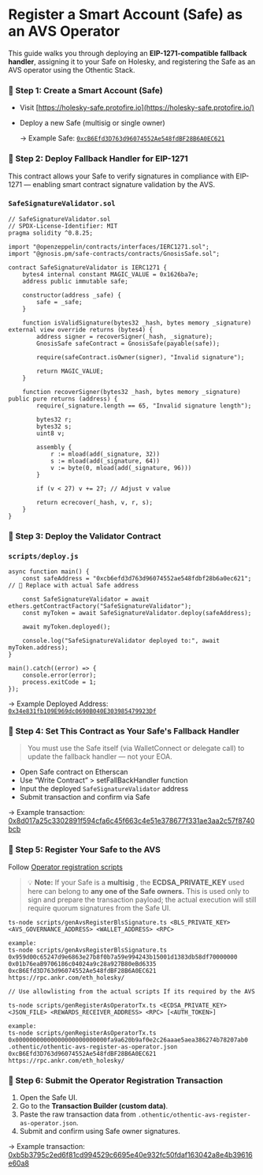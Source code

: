 # Register a Smart Account (Safe) as an AVS Operator

This guide walks you through deploying an **EIP-1271-compatible fallback handler**, assigning it to your Safe on Holesky, and registering the Safe as an AVS operator using the Othentic Stack.

### 🔹 Step 1: Create a Smart Account (Safe)

- Visit [https://holesky-safe.protofire.io](https://holesky-safe.protofire.io/)
- Deploy a new Safe (multisig or single owner)
    
    → Example Safe: [`0xcB6Efd3D763d96074552Ae548fdBF28B6A0EC621`](https://holesky.etherscan.io/address/0xcB6Efd3D763d96074552Ae548fdBF28B6A0EC621)
    

### 🔹 Step 2: Deploy Fallback Handler for EIP-1271

This contract allows your Safe to verify signatures in compliance with EIP-1271 — enabling smart contract signature validation by the AVS.

### `SafeSignatureValidator.sol`

```solidity
// SafeSignatureValidator.sol
// SPDX-License-Identifier: MIT
pragma solidity ^0.8.25;

import "@openzeppelin/contracts/interfaces/IERC1271.sol";
import "@gnosis.pm/safe-contracts/contracts/GnosisSafe.sol";

contract SafeSignatureValidator is IERC1271 {
    bytes4 internal constant MAGIC_VALUE = 0x1626ba7e;
    address public immutable safe;

    constructor(address _safe) {
        safe = _safe;
    }

    function isValidSignature(bytes32 _hash, bytes memory _signature) external view override returns (bytes4) {
        address signer = recoverSigner(_hash, _signature);
        GnosisSafe safeContract = GnosisSafe(payable(safe));

        require(safeContract.isOwner(signer), "Invalid signature");

        return MAGIC_VALUE;
    }

    function recoverSigner(bytes32 _hash, bytes memory _signature) public pure returns (address) {
        require(_signature.length == 65, "Invalid signature length");

        bytes32 r;
        bytes32 s;
        uint8 v;

        assembly {
            r := mload(add(_signature, 32))
            s := mload(add(_signature, 64))
            v := byte(0, mload(add(_signature, 96)))
        }

        if (v < 27) v += 27; // Adjust v value

        return ecrecover(_hash, v, r, s);
    }
}

```

### 🔹 Step 3: Deploy the Validator Contract

### `scripts/deploy.js`

```solidity
async function main() {
    const safeAddress = "0xcb6efd3d763d96074552ae548fdbf28b6a0ec621"; // 🔁 Replace with actual Safe address

    const SafeSignatureValidator = await ethers.getContractFactory("SafeSignatureValidator");
    const myToken = await SafeSignatureValidator.deploy(safeAddress);

    await myToken.deployed();

    console.log("SafeSignatureValidator deployed to:", await myToken.address);
}

main().catch((error) => {
    console.error(error);
    process.exitCode = 1;
});
```

→ Example Deployed Address: [`0x34e831fb109E969dc0690B040E303985479923Df`](https://holesky.etherscan.io/address/0x34e831fb109E969dc0690B040E303985479923Df)

### 🔹 Step 4: Set This Contract as Your Safe's Fallback Handler

> You must use the Safe itself (via WalletConnect or delegate call) to update the fallback handler — not your EOA.
> 
- Open Safe contract on Etherscan
- Use “Write Contract” > setFallBackHandler function
- Input the deployed `SafeSignatureValidator` address
- Submit transaction and confirm via Safe

→ Example transaction:  [0x8d017a25c3302891f594cfa6c45f663c4e51e378677f331ae3aa2c57f8740bcb](https://holesky.etherscan.io/tx/0x8d017a25c3302891f594cfa6c45f663c4e51e378677f331ae3aa2c57f8740bcb)

### 🔹 Step 5: Register Your Safe to the AVS

Follow [Operator registration scripts](https://github.com/Othentic-Labs/operator-registration-script/tree/main?tab=readme-ov-file#usage-guide)

> 💡 **Note:** If your Safe is a **multisig** , the **ECDSA_PRIVATE_KEY** used here can belong to **any one of the Safe owners.** This is used only to sign and prepare the transaction payload; the actual execution will still require quorum signatures from the Safe UI.
> 

```
ts-node scripts/genAvsRegisterBlsSignature.ts <BLS_PRIVATE_KEY> <AVS_GOVERNANCE_ADDRESS> <WALLET_ADDRESS> <RPC>

example:
ts-node scripts/genAvsRegisterBlsSignature.ts 0x959d00c65247d9e6863e27b8f0b7a59e994243b15001d1383db58df70000000 0x01b76eaB9706186c04024a9c28a927B80eBd6335 0xcB6Efd3D763d96074552Ae548fdBF28B6A0EC621 https://rpc.ankr.com/eth_holesky/

// Use allowlisting from the actual scripts If its required by the AVS 

ts-node scripts/genRegisterAsOperatorTx.ts <ECDSA_PRIVATE_KEY> <JSON_FILE> <REWARDS_RECEIVER_ADDRESS> <RPC> [<AUTH_TOKEN>]

example:
ts-node scripts/genRegisterAsOperatorTx.ts 0x00000000000000000000000000fa9a620b9af0e2c26aaae5aea386274b78207ab0 .othentic/othentic-avs-register-as-operator.json 0xcB6Efd3D763d96074552Ae548fdBF28B6A0EC621 https://rpc.ankr.com/eth_holesky/
```

### 🔹 Step 6: Submit the Operator Registration Transaction

1. Open the Safe UI.
2. Go to the **Transaction Builder (custom data)**.
3. Paste the raw transaction data from `.othentic/othentic-avs-register-as-operator.json`.
4. Submit and confirm using Safe owner signatures.

→ Example transaction:  [0xb5b3795c2ed6f81cd994529c6695e40e932fc50fdaf163042a8e4b39616e60a8](https://holesky.etherscan.io/tx/0xb5b3795c2ed6f81cd994529c6695e40e932fc50fdaf163042a8e4b39616e60a8)